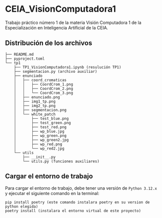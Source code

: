 # CEIA_VisionComputadora1

Trabajo práctico número 1 de la materia Visión Computadora 1 de la Especialización en Inteligencia Artificial de la CEIA.

## Distribución de los archivos

```
├── README.md
├── pyproject.toml
└── tp1
    ├── TP1_VisionComputadora1.ipynb (resulución TP1)
    ├── segmentacion.py (archivo auxiliar)
    ├── enunciado
    │   ├── coord_cromaticas
    │   │   ├── CoordCrom_1.png
    │   │   ├── CoordCrom_2.png
    │   │   └── CoordCrom_3.png
    │   ├── enunciado.png
    │   ├── img1_tp.png
    │   ├── img2_tp.png
    │   ├── segmentacion.png
    │   └── white_patch
    │       ├── test_blue.png
    │       ├── test_green.png
    │       ├── test_red.png
    │       ├── wp_blue.jpg
    │       ├── wp_green.png
    │       ├── wp_green2.jpg
    │       ├── wp_red.png
    │       └── wp_red2.jpg
    └── utils
        ├── __init__.py
        └── utils.py (funciones auxiliares)
```

## Cargar el entorno de trabajo

Para cargar el entorno de trabajo, debe tener una versión de `Python 3.12.x` y ejecutar el siguiente comando en la terminal:

```
pip install poetry (este comando instalara poetry en su version de python elegida)
poetry install (instalara el entorno virtual de este proyecto)
```